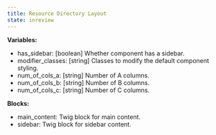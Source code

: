 ```yaml
---
title: Resource Directory Layout
state: inreview
---
```


__Variables:__
* has_sidebar: [boolean] Whether component has a sidebar.
* modifier_classes: [string] Classes to modify the default component styling.
* num_of_cols_a: [string] Number of A columns.
* num_of_cols_b: [string] Number of B columns.
* num_of_cols_c: [string] Number of C columns.

__Blocks:__
* main_content: Twig block for main content.
* sidebar: Twig block for sidebar content.
